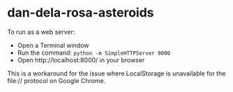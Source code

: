 # dan-dela-rosa-asteroids

To run as a web server:
- Open a Terminal window
- Run the command: `python -m SimpleHTTPServer 8000`
- Open http://localhost:8000/ in your browser

This is a workaround for the issue where LocalStorage is unavailable for the file:// protocol on Google Chrome.
